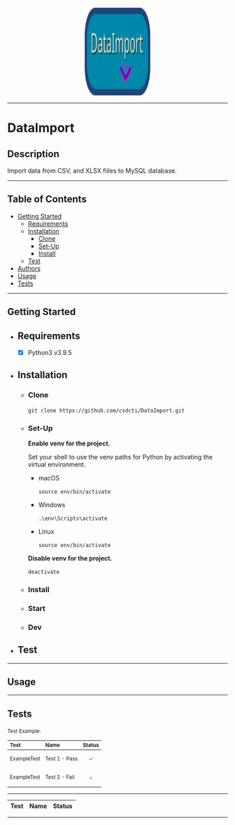 <p align="center">
	<img src="docs/assets/logo.png" width="150" height="200">
</p>

---

# DataImport

## Description

Import data from CSV, and XLSX fiiles to MySQL database. 

---

## Table of Contents

- [Getting Started](#getting-started)
  - [Requirements](#requirements)
  - [Installation](#installation)
    - [Clone](#clone)
    - [Set-Up](#set-up)
    - [Install](#install)
  - [Test](#test)
- [Authors](#authors)
- [Usage](#usage)
- [Tests](#tests)

---

## Getting Started

- ## Requirements

  - [x] Python3 v3.9.5

- ## Installation

  - ### Clone

    ```shell
    git clone https://github.com/csdcti/DataImport.git
    ```

  - ### Set-Up

    __Enable venv for the project.__

    Set your shell to use the venv paths for Python by activating the virtual environment.

    - macOS
      ```shell
      source env/bin/activate
      ```

    - Windows
      ```shell
      .\env\Scripts\activate
      ```

    - Linux
      ```shell
      source env/bin/activate
      ```

    __Disable venv for the project.__
    ```
    deactivate
    ```

  - ### Install

  - ### Start

  - ### Dev

- ## Test

---

## Usage

---

## Tests

<small>Test Example:

| Test        | Name          | Status                                                    |
| :---------- | :------------ | :-------------------------------------------------------- |
| ExampleTest | Test 1 - Pass | <p style="color: green; text-align: center;">&#10003;</p> |
| ExampleTest | Test 2 - Fail | <p style="color: red; text-align: center;">&#65794;</p>   |

</small>

---

| Test | Name | Status |
| :--- | :--- | :----- |

---